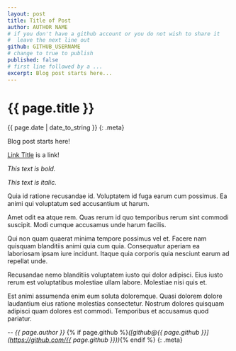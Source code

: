 ```yaml
---
layout: post
title: Title of Post
author: AUTHOR NAME
# if you don't have a github account or you do not wish to share it
#  leave the next line out
github: GITHUB_USERNAME
# change to true to publish
published: false
# first line followed by a ...
excerpt: Blog post starts here...
---
```


# {{ page.title }}

{{ page.date | date_to_string }}
{: .meta}

Blog post starts here!

[Link Title](#) is a link!

*This text is bold.*

_This text is italic._

Quia id ratione recusandae id. Voluptatem id fuga earum cum possimus. Ea animi qui voluptatum sed accusantium ut harum.

Amet odit ea atque rem. Quas rerum id quo temporibus rerum sint commodi suscipit. Modi cumque accusamus unde harum facilis.

Qui non quam quaerat minima tempore possimus vel et. Facere nam quisquam blanditiis animi quia cum quia. Consequatur aperiam ea laboriosam ipsam iure incidunt. Itaque quia corporis quia nesciunt earum ad repellat unde.

Recusandae nemo blanditiis voluptatem iusto qui dolor adipisci. Eius iusto rerum est voluptatibus molestiae ullam labore. Molestiae nisi quis et.

Est animi assumenda enim eum soluta doloremque. Quasi dolorem dolore laudantium eius ratione molestias consectetur. Nostrum dolores quisquam adipisci quam dolores est commodi. Temporibus et accusamus quod pariatur.

-- _{{ page.author }}_ {% if page.github %}_([github@{{ page.github }}](https://github.com/{{ page.github }}))_{% endif %}
{: .meta}
